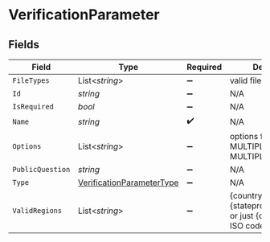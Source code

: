 # VerificationParameter


## Fields

| Field                                                                             | Type                                                                              | Required                                                                          | Description                                                                       |
| --------------------------------------------------------------------------------- | --------------------------------------------------------------------------------- | --------------------------------------------------------------------------------- | --------------------------------------------------------------------------------- |
| `FileTypes`                                                                       | List<*string*>                                                                    | :heavy_minus_sign:                                                                | valid file mime types                                                             |
| `Id`                                                                              | *string*                                                                          | :heavy_minus_sign:                                                                | N/A                                                                               |
| `IsRequired`                                                                      | *bool*                                                                            | :heavy_minus_sign:                                                                | N/A                                                                               |
| `Name`                                                                            | *string*                                                                          | :heavy_check_mark:                                                                | N/A                                                                               |
| `Options`                                                                         | List<*string*>                                                                    | :heavy_minus_sign:                                                                | options for MULTIPLE_CHOICE and MULTIPLE_SELECT                                   |
| `PublicQuestion`                                                                  | *string*                                                                          | :heavy_minus_sign:                                                                | N/A                                                                               |
| `Type`                                                                            | [VerificationParameterType](../../Models/Components/VerificationParameterType.md) | :heavy_minus_sign:                                                                | N/A                                                                               |
| `ValidRegions`                                                                    | List<*string*>                                                                    | :heavy_minus_sign:                                                                | {country}-{stateprovince/territory} or just {country} 2-digit ISO codes           |